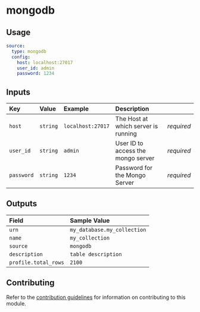 # mongodb

## Usage
```yaml
source:
  type: mongodb
  config:
    host: localhost:27017
    user_id: admin
    password: 1234
```
## Inputs
| Key | Value | Example | Description |    |
| :-- | :---- | :------ | :---------- | :- |
| `host` | `string` | `localhost:27017` | The Host at which server is running | *required* |
| `user_id` | `string` | `admin` | User ID to access the mongo server| *required* |
| `password` | `string` | `1234` | Password for the Mongo Server | *required* |

## Outputs
| Field | Sample Value |
| :---- | :---- |
| `urn` | `my_database.my_collection` |
| `name` | `my_collection` |
| `source` | `mongodb` |
| `description` | `table description` |
| `profile.total_rows` | `2100` |

## Contributing
Refer to the [contribution guidelines](../../../docs/contribute/guide.md#adding-a-new-extractor) for information on contributing to this module.
